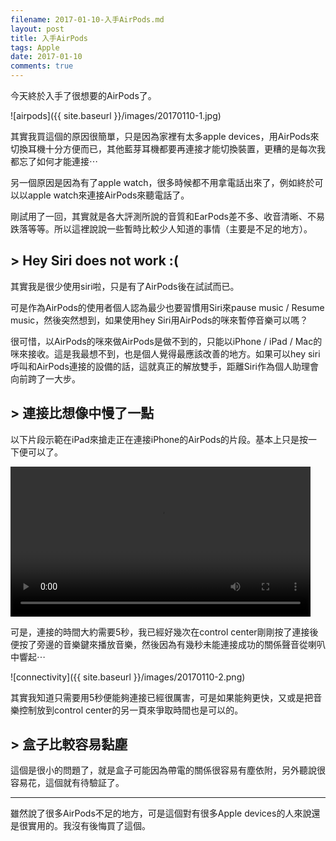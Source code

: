 ```yaml
---
filename: 2017-01-10-入手AirPods.md
layout: post
title: 入手AirPods
tags: Apple
date: 2017-01-10
comments: true
---
```


今天終於入手了很想要的AirPods了。

![airpods]({{ site.baseurl }}/images/20170110-1.jpg)

其實我買這個的原因很簡單，只是因為家裡有太多apple devices，用AirPods來切換耳機十分方便而已，其他藍芽耳機都要再連接才能切換裝置，更糟的是每次我都忘了如何才能連接⋯

另一個原因是因為有了apple watch，很多時候都不用拿電話出來了，例如終於可以以apple watch來連接AirPods來聽電話了。

剛試用了一回，其實就是各大評測所說的音質和EarPods差不多、收音清晰、不易跌落等等。所以這裡說說一些暫時比較少人知道的事情（主要是不足的地方）。

## > Hey Siri does not work :(

其實我是很少使用siri啦，只是有了AirPods後在試試而已。

可是作為AirPods的使用者個人認為最少也要習慣用Siri來pause music / Resume music，然後突然想到，如果使用hey Siri用AirPods的咪來暫停音樂可以嗎？

很可惜，以AirPods的咪來做AirPods是做不到的，只能以iPhone / iPad / Mac的咪來接收。這是我最想不到，也是個人覺得最應該改善的地方。如果可以hey siri呼叫和AirPods連接的設備的話，這就真正的解放雙手，距離Siri作為個人助理會向前跨了一大步。

## > 連接比想像中慢了一點

以下片段示範在iPad來搶走正在連接iPhone的AirPods的片段。基本上只是按一下便可以了。

<video width="480" src="{{ side.baseurl }} /images/20170110-1.MOV" controls > </video>

可是，連接的時間大約需要5秒，我已經好幾次在control center剛剛按了連接後便按了旁邊的音樂鍵來播放音樂，然後因為有幾秒未能連接成功的關係聲音從喇叭中響起⋯

![connectivity]({{ site.baseurl }}/images/20170110-2.png)

其實我知道只需要用5秒便能夠連接已經很厲害，可是如果能夠更快，又或是把音樂控制放到control center的另一頁來爭取時間也是可以的。

## > 盒子比較容易黏塵

這個是很小的問題了，就是盒子可能因為帶電的關係很容易有塵依附，另外聽說很容易花，這個就有待驗証了。

---

雖然說了很多AirPods不足的地方，可是這個對有很多Apple devices的人來說還是很實用的。我沒有後悔買了這個。